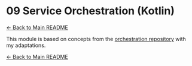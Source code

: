 # 09 Service Orchestration (Kotlin)

[← Back to Main README](../../README.md)

This module is based on concepts from the [orchestration repository](https://github.com/reactive-spring-book/orchestration) with my adaptations.

[← Back to Main README](../../README.md)

